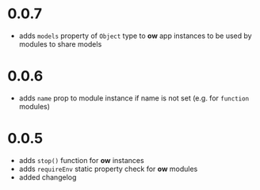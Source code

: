 # 0.0.7
- adds ```models``` property of ```Object``` type to **ow** app instances to be used by modules to share models

# 0.0.6
- adds ```name``` prop to module instance if name is not set (e.g. for ```function``` modules) 

# 0.0.5

- adds ```stop()``` function for **ow** instances
- adds ```requireEnv``` static property check for **ow** modules
- added changelog
